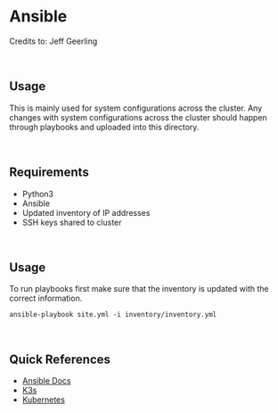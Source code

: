 # Ansible  

Credits to: Jeff Geerling

<br>

## Usage 
This is mainly used for system configurations across the cluster. Any changes with system configurations across the cluster should happen through playbooks and uploaded into this directory. 

<br>

## Requirements 

- Python3 
- Ansible 
- Updated inventory of IP addresses
- SSH keys shared to cluster 

<br>

## Usage 
To run playbooks first make sure that the inventory is updated with the correct information. 

```
ansible-playbook site.yml -i inventory/inventory.yml
```

<br>

## Quick References 

- [Ansible Docs](https://docs.ansible.com/)
- [K3s](https://rancher.com/docs/k3s/latest/en/)
- [Kubernetes](https://kubernetes.io/docs/home/)